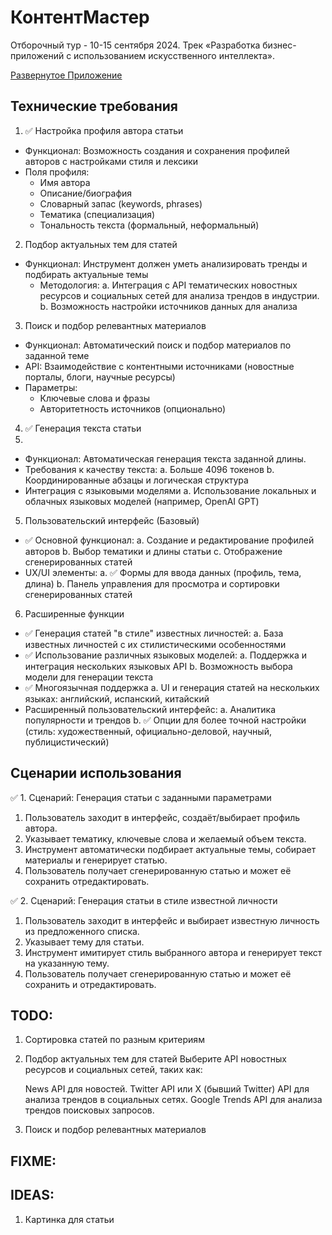 # КонтентМастер

Отборочный тур - 10-15 сентября 2024.
Трек «Разработка бизнес-приложений с использованием искусственного интеллекта».

[Развернутое Приложение](https://contentmaster.twc1.net/)

## Технические требования

1. ✅ Настройка профиля автора статьи

* Функционал: Возможность создания и сохранения профилей авторов с настройками стиля и лексики
* Поля профиля:
    - Имя автора
    - Описание/биография
    - Словарный запас (keywords, phrases)
    - Тематика (специализация)
    - Тональность текста (формальный, неформальный)

2. Подбор актуальных тем для статей

* Функционал: Инструмент должен уметь анализировать тренды и подбирать aктуальные темы
    * Методология:
      a. Интеграция c API тематических новостных ресурсов и социальных сетей для анализа трендов в индустрии.
      b. Возможность настройки источников данных для анализа

3. Поиск и подбор релевантных материалов

* Функционал: Автоматический поиск и подбор материалов по заданной теме
* API: Взаимодействие с контентными источниками (новостные порталы, блоги, научные ресурсы)
* Параметры:
    * Ключевые слова и фразы
    * Авторитетность источников (опционально)

4. ✅ Генерация текста статьи
5. 
* Функционал: Автоматическая генерация текста заданной длины.
* Требования к качеству текста:
  a. Больше 4096 токенов
  b. Координированные абзацы и логическая структура
* Интеграция с языковыми моделями
  a. Использование локальных и облачных языковых моделей (например, OpenAI GPT)

5. Пользовательский интерфейс (Базовый)

* ✅ Основной функционал:
  a. Создание и редактирование профилей авторов
  b. Выбор тематики и длины статьи
  c. Отображение сгенерированных статей
* UX/UI элементы:
  a. ✅ Формы для ввода данных (профиль, тема, длина)
  b. Панель управления для просмотра и сортировки сгенерированных статей

6. Расширенные функции

* ✅ Генерация статей "в стиле" известных личностей:
  a. База известных личностей с их стилистическими особенностями
* ✅ Использование различных языковых моделей:
  a. Поддержка и интеграция нескольких языковых API
  b. Возможность выбора модели для генерации текста
* ✅ Многоязычная поддержка
  a. UI и генерация статей на нескольких языках: английский, испанский, китайский
* Расширенный пользовательский интерфейс:
  a. Аналитика популярности и трендов
  b. ✅ Опции для более точной настройки (стиль: художественный, официально-деловой, научный, публицистический)

## Cценарии использования

✅ 1. Сценарий: Генерация статьи с заданными параметрами

1. Пользователь заходит в интерфейс, создаёт/выбирает профиль автора.
2. Указывает тематику, ключевые слова и желаемый объем текста.
3. Инструмент автоматически подбирает актуальные темы, собирает материалы и генерирует статью.
4. Пользователь получает сгенерированную статью и может её сохранить отредактировать.

✅ 2. Сценарий: Генерация статьи в стиле известной личности

1. Пользователь заходит в интерфейс и выбирает известную личность из предложенного списка.
2. Указывает тему для статьи.
3. Инструмент имитирует стиль выбранного автора и генерирует текст на указанную тему.
4. Пользователь получает сгенерированную статью и может её сохранить и отредактировать.

## TODO:

1. Сортировка статей по разным критериям
2. Подбор актуальных тем для статей
   Выберите API новостных ресурсов и социальных сетей, таких как:

   News API для новостей.
   Twitter API или X (бывший Twitter) API для анализа трендов в социальных сетях.
   Google Trends API для анализа трендов поисковых запросов.
3. Поиск и подбор релевантных материалов

## FIXME:

## IDEAS:

1. Картинка для статьи